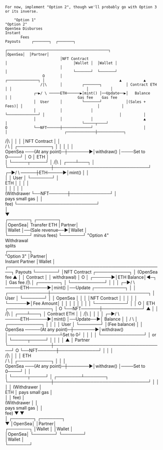     For now, implement "Option 2", though we'll probably go with Option 3 or its inverse.                                                                                                                                                                   
                                                                                                                                                                       
        "Option 1"                                                                           "Option 2"                                                                
    OpenSea Disburses                                                                          Instant                                                                 
           Fees                                                                                Payouts     ┌───────┐  ┌───────┐                                        
                             ┌──────────────────────────────────────────────┐                              │OpenSea│  │Partner│                                        
                             │NFT Contract                                  │                              │Wallet │  │Wallet │                                        
                             │                                              │                              └───────┘  └───────┘                                        
                     O       │                             ┌──────────────┐ │                                  ▲          ▲                                            
                    /|\      │         ┌───────┐           │ Contract ETH │ │                                  │          │                                            
                 ┌─▶/ \ ─────ETH──────▶│mint() │──Update──▶│   Balance    │ │                              Gas fee    Gas fee                                          
                 │  User     │         └───────┘           │(Sales + Fees)│ │                                  │          │                                            
                 │           │             │               └──────────────┘ │                                  │          │                                            
                 │           │             │                       ▲        │                                  └─────┬────┘                                            
    O            └──NFT──────┼─────────────┘                       │        │                          ┌─────────────┼────────────┐                                    
   /|\                       │                                     │        │                          │NFT Contract │            │                                    
   / \                       │        ┌───────────┐                │        │                          │             │            │                                    
   OpenSea ───(At any point)─┼───────▶│withdraw() │────Set to 0────┘        │                  O       │            ETH           │                                    
                             │        └─────┬─────┘                         │                 /|\      │         ┌───┴───┐        │                                    
                             └──────────────┼───────────────────────────────┘              ┌─▶/ \ ─────┼ETH─────▶│mint() │        │                                    
                                            │                                              │  User     │         └───────┘        │                                    
                                           ETH                                             │           │             │            │                                    
                                            │                                              │           │             │            │                                    
                                       (Withdrawer                                         └──NFT──────┼─────────────┘            │                                    
                                     pays small gas                                                    │                          │                                    
                                          fee)                                                         └──────────────────────────┘                                    
                                            │                                                                                                                          
                                            ▼                                                                                                                          
                                        ┌───────┐                  ┌───────┐                                                                                           
                                        │OpenSea│  Transfer ETH    │Partner│                                                                                           
                                        │Wallet │──(Sale revenue──▶│Wallet │                                                                                           
                                        └───────┘   minus fees)    └───────┘                 "Option 4"                                                                
                                                                                             Withdrawal                                                                
                                                                                               splits                                                                  
                                    ┌───────┐                                                                                                                          
                "Option 3"          │Partner│                                                                                                                          
             Instant Partner        │Wallet │                                                                     ┌───────────────────────────────────────────────────┐
                 Payouts            └───────┘                                                                     │NFT Contract                    ┌───────────┐      │
               (OpenSea fee             ▲                                                                         │                                │ Contract  │      │
               withdrawal)              │                                                                 O       │                        ┌──────▶│ETH Balance│◀─┐   │
                                     Gas fee                                                             /|\      │         ┌───────┐      │       └───────────┘  │   │
                                        │                                                             ┌─▶/ \ ─────ETH──────▶│mint() │──Update      ┌──────────┐   │   │
                          ┌─────────────┼────────────────────────────────┐                            │  User     │         └───────┘      │       │ OpenSea  │   │   │
                          │NFT Contract │                                │                            │           │             │          └──────▶│Fee Amount│   │   │
                          │             │                                │                            │           │             │                  └──────────┘   │   │
                  O       │            ETH              ┌──────────────┐ │             O              └──NFT──────┼─────────────┘                        ▲        │   │
                 /|\      │         ┌───┴───┐           │ Contract ETH │ │            /|\                         │                                      │        │   │
              ┌─▶/ \ ─────ETH──────▶│mint() │──Update──▶│   Balance    │ │            / \                         │        ┌───────────┐                 │        │   │
              │  User     │         └───────┘           │(Fee balance) │ │            OpenSea ─────(At any point)─┼───────▶│withdraw() │─────────────────┴Set to 0┘   │
              │           │             │               └──────────────┘ │            or                          │        └─────┬─────┘                              │
              │           │             │                       ▲        │            Partner                     └──────────────┼────────────────────────────────────┘
 O            └──NFT──────┼─────────────┘                       │        │                                                       │                                     
/|\                       │                                     │        │                                                      ETH                                    
/ \                       │        ┌───────────┐                │        │                                                       │                                     
OpenSea ───(At any point)─┼───────▶│withdraw() │────Set to 0────┘        │                                                       │                                     
                          │        └─────┬─────┘                         │                                              ┌────────┴───────┐                             
                          └──────────────┼───────────────────────────────┘                                              │                │                             
                                         │                                                                              │   (Withdrawer  │                             
                                        ETH                                                                             │ pays small gas │                             
                                         │                                                                              │      fee)      │                             
                                    (Withdrawer                                                                         │                │                             
                                  pays small gas                                                                        │                │                             
                                       fee)                                                                             ▼                ▼                             
                                         │                                                                          ┌───────┐        ┌───────┐                         
                                         ▼                                                                          │OpenSea│        │Partner│                         
                                     ┌───────┐                                                                      │Wallet │        │Wallet │                         
                                     │OpenSea│                                                                      └───────┘        └───────┘                         
                                     │Wallet │                                                                                                                         
                                     └───────┘                                                                                                                         